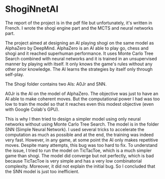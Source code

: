 # ShogiNnetAI

The report of the project is in the pdf file but unfortunately, it's written in French. I wrote the shogi engine part and the MCTS and neural networks part.

The project aimed at designing an AI playing shogi on the same model as AlphaZero by DeepMind. AlphaZero is an AI able to play go, chess and shogi and it reached superhuman performance. It uses Monte Carlo Tree Search combined with neural networks and it is trained in an unsupervised manner by playing with itself. It only knows the game's rules without any other prior knowledge. The AI learns the strategies by itself only through self-play.

The Shogi folder contains two AIs: A0Jr and SNN.

A0Jr is the AI on the model of AlphaZero. The objective was just to have an AI able to make coherent moves. But the computational power I had was too low to train the model so that it reaches even this modest objective (even with Google Colab's GPU).

This is why I then tried to design a simpler model using only neural networks without using Monte Carlo Tree Search. The model is in the folder SNN (Simple Neural Network). I used several tricks to accelerate the computation as much as possible and at the end, the training was indeed very fast. However, in any game, at some point the AI only makes repetitive moves. Despite many attempts, this bug was too hard to fix. To understand the issue, I tried to run the model on TicTacToe, which is a much simpler game than shogi. The model did converge but not perfectly, which is bad because TicTacToe is very simple and has a very low combinatorial complexity. Moreover, it did not explain the initial bug. So I concluded that the SNN model is just too inefficient.
